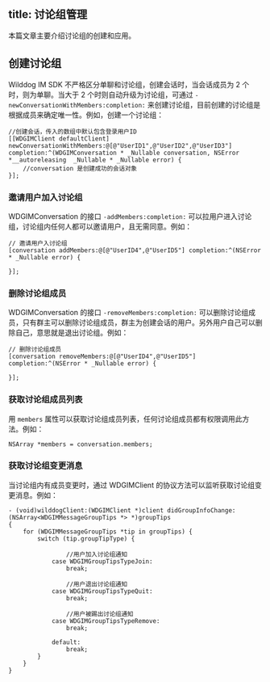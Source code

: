 title: 讨论组管理
---

本篇文章主要介绍讨论组的创建和应用。



## 创建讨论组
Wilddog IM SDK 不严格区分单聊和讨论组，创建会话时，当会话成员为 2 个时，则为单聊。当大于 2 个时则自动升级为讨论组，可通过 `-newConversationWithMembers:completion:` 来创建讨论组，目前创建的讨论组是根据成员来确定唯一性。例如，创建一个讨论组：

```
//创建会话，传入的数组中默认包含登录用户ID
[[WDGIMClient defaultClient] newConversationWithMembers:@[@"UserID1",@"UserID2",@"UserID3"] completion:^(WDGIMConversation * _Nullable conversation, NSError *__autoreleasing  _Nullable * _Nullable error) {
    //conversation 是创建成功的会话对象
}];
```

### 邀请用户加入讨论组

WDGIMConversation 的接口 `-addMembers:completion:` 可以拉用户进入讨论组，讨论组内任何人都可以邀请用户，且无需同意。例如：

```
// 邀请用户入讨论组
[conversation addMembers:@[@"UserID4",@"UserID5"] completion:^(NSError * _Nullable error) {
        
}];
```
 
### 删除讨论组成员

WDGIMConversation 的接口 `-removeMembers:completion:` 可以删除讨论组成员，只有群主可以删除讨论组成员，群主为创建会话的用户。另外用户自己可以删除自己，意思就是退出讨论组。例如：

```
// 删除讨论组成员
[conversation removeMembers:@[@"UserID4",@"UserID5"] completion:^(NSError * _Nullable error) {
        
}];
```

### 获取讨论组成员列表

用 `members` 属性可以获取讨论组成员列表，任何讨论组成员都有权限调用此方法。例如：

```
NSArray *members = conversation.members;
```

### 获取讨论组变更消息

当讨论组内有成员变更时，通过 WDGIMClient 的协议方法可以监听获取讨论组变更消息。例如：

```objc
- (void)wilddogClient:(WDGIMClient *)client didGroupInfoChange:(NSArray<WDGIMMessageGroupTips *> *)groupTips
{
    for (WDGIMMessageGroupTips *tip in groupTips) {
        switch (tip.groupTipType) {
                
                //用户加入讨论组通知
            case WDGIMGroupTipsTypeJoin:
                break;
                
                //用户退出讨论组通知
            case WDGIMGroupTipsTypeQuit:
                break;
                
                //用户被踢出讨论组通知
            case WDGIMGroupTipsTypeRemove:
                break;
                
            default:
                break;
        }
    }
}	
```

 
 